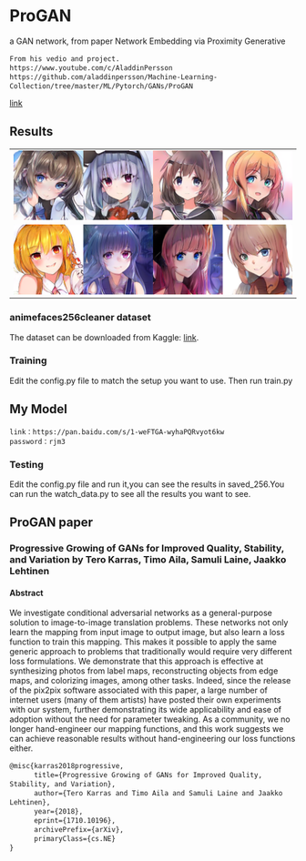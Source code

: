 
# ProGAN
a GAN network, from paper Network Embedding via Proximity Generative
```
From his vedio and project.
https://www.youtube.com/c/AladdinPersson
https://github.com/aladdinpersson/Machine-Learning-Collection/tree/master/ML/Pytorch/GANs/ProGAN
```
[link](https://github.com/aladdinpersson/Machine-Learning-Collection/tree/master/ML/Pytorch/GANs/ProGAN)


## Results
||
|:---:|
|![](res_1.png)|
|![](res_4.png)|


### animefaces256cleaner dataset
The dataset can be downloaded from Kaggle: [link](https://www.kaggle.com/scribbless/another-anime-face-dataset).

### Training
Edit the config.py file to match the setup you want to use. Then run train.py

## My Model
```
link：https://pan.baidu.com/s/1-weFTGA-wyhaPQRvyot6kw 
password：rjm3
```
### Testing
Edit the config.py file and run it,you can see the results in saved_256.You can run the watch_data.py to see all the results you want to see. 

## ProGAN paper
### Progressive Growing of GANs for Improved Quality, Stability, and Variation by Tero Karras, Timo Aila, Samuli Laine, Jaakko Lehtinen

#### Abstract
We investigate conditional adversarial networks as a general-purpose solution to image-to-image translation problems. These networks not only learn the mapping from input image to output image, but also learn a loss function to train this mapping. This makes it possible to apply the same generic approach to problems that traditionally would require very different loss formulations. We demonstrate that this approach is effective at synthesizing photos from label maps, reconstructing objects from edge maps, and colorizing images, among other tasks. Indeed, since the release of the pix2pix software associated with this paper, a large number of internet users (many of them artists) have posted their own experiments with our system, further demonstrating its wide applicability and ease of adoption without the need for parameter tweaking. As a community, we no longer hand-engineer our mapping functions, and this work suggests we can achieve reasonable results without hand-engineering our loss functions either.
```
@misc{karras2018progressive,
      title={Progressive Growing of GANs for Improved Quality, Stability, and Variation}, 
      author={Tero Karras and Timo Aila and Samuli Laine and Jaakko Lehtinen},
      year={2018},
      eprint={1710.10196},
      archivePrefix={arXiv},
      primaryClass={cs.NE}
}
```
